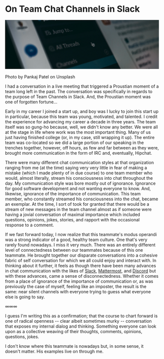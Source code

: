 # On Team Chat Channels in Slack

![chat](./../images/slack.png)

Photo by Pankaj Patel on Unsplash


I had a conversation in a live meeting that triggered a Proustian moment of a team long left in the past. The conversation was specifically in regards to the purpose of Team Channels in Slack. And, the Proustian moment was one of forgotten fortune...

Early in my career I joined a start up, and boy was I lucky to join this start up in particular, because this team was young, motivated, and talented. I credit the experience for advancing my career a decade in three years. The team itself was so gung-ho because, well, we didn't know any better. We were all at the stage in life where work was the most important thing. Many of us just having finished college (or, in my case, still wrapping it up). The entire team was co-located so we did a large portion of our speaking in the trenches together, however, off hours, as few and far between as they were, brought more communication in the form of IRC and, eventually, Hipchat.

There were many different chat communication styles at that organization ranging from me (at the time) saying very very little in fear of making a mistake (which I made plenty of in due course) to one team member who would, almost literally, stream his consciousness into chat throughout the day. My communication style was bore mostly out of ignorance. Ignorance for good software development and not wanting everyone to know. And, likewise, ignorance of the importance of communication. This team member, who constantly streamed his consciousness into the chat, became an exemplar. At the time, I sort of took for granted that there would be a stream of new messages in the team channel almost as if someone were having a jovial conversation of maximal importance which included questions, opinions, jokes, stories, and rapport with the occasional response to a comment.

If we fast forward today, I now realize that this teammate's modus operandi was a strong indicator of a good, healthy team culture. One that's very rarely found nowadays. I miss it very much. There was an entirely different level of connectedness between our teammates because of this one teammate. He brought together our disparate conversations into a cohesive fabric of self conversation for which we all could enjoy and interact with. In thinking about it further, it feels as though there have been many advances in chat communication with the likes of [Slack](https://slack.com/), [Mattermost](https://mattermost.com/), and [Discord](https://discordapp.com/) but with these advances, came a sense of disconnectedness. Whether it comes from a place of ignorance of the importance of communication or, as was previously the case of myself, feeling like an imposter, the result is the same: near silent channels with everyone trying to guess what everyone else is going to say.

∞∞∞

I guess I'm writing this as a confirmation; that the course to chart forward is one of radical openness -- clear albeit sometimes murky -- conversation that exposes my internal dialog and thinking. Something everyone can look upon as a collective weaving of their thoughts, comments, opinions, questions, jokes.

I don't know where this teammate is nowadays but, in some sense, it doesn't matter. His examples live on through me.
